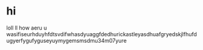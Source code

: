 # hi
loll ll how aeru u wasifiseurhduyhfdtsvdifwhasdyuaggfdedhurickastleyasdhuafgryedskjlfhufdugyerfygufyguseyuymygemsmsdmu34m07yure
